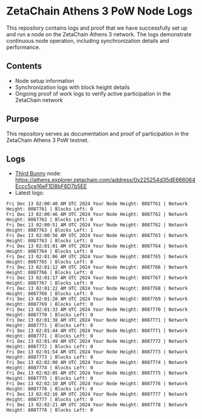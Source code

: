 # ZetaChain Athens 3 PoW Node Logs
This repository contains logs and proof that we have successfully set up and run a node on the ZetaChain Athens 3 network. The logs demonstrate continuous node operation, including synchronization details and performance.

## Contents
- Node setup information
- Synchronization logs with block height details
- Ongoing proof of work logs to verify active participation in the ZetaChain network

## Purpose
This repository serves as documentation and proof of participation in the ZetaChain Athens 3 PoW testnet.

## Logs

- [Third Bunny](https://thirdbunny.xyz/) node: https://athens.explorer.zetachain.com/address/0x225254d35dE666064Eccc5ce16eF1D8bF8D7b5EE
- Latest logs:
```
Fri Dec 13 02:00:40 AM UTC 2024 Your Node Height: 8087761 | Network Height: 8087761 | Blocks Left: 0
Fri Dec 13 02:00:46 AM UTC 2024 Your Node Height: 8087762 | Network Height: 8087762 | Blocks Left: 0
Fri Dec 13 02:00:51 AM UTC 2024 Your Node Height: 8087762 | Network Height: 8087763 | Blocks Left: 1
Fri Dec 13 02:00:56 AM UTC 2024 Your Node Height: 8087763 | Network Height: 8087763 | Blocks Left: 0
Fri Dec 13 02:01:01 AM UTC 2024 Your Node Height: 8087764 | Network Height: 8087764 | Blocks Left: 0
Fri Dec 13 02:01:06 AM UTC 2024 Your Node Height: 8087765 | Network Height: 8087765 | Blocks Left: 0
Fri Dec 13 02:01:12 AM UTC 2024 Your Node Height: 8087766 | Network Height: 8087766 | Blocks Left: 0
Fri Dec 13 02:01:17 AM UTC 2024 Your Node Height: 8087767 | Network Height: 8087767 | Blocks Left: 0
Fri Dec 13 02:01:22 AM UTC 2024 Your Node Height: 8087768 | Network Height: 8087768 | Blocks Left: 0
Fri Dec 13 02:01:28 AM UTC 2024 Your Node Height: 8087769 | Network Height: 8087769 | Blocks Left: 0
Fri Dec 13 02:01:33 AM UTC 2024 Your Node Height: 8087770 | Network Height: 8087770 | Blocks Left: 0
Fri Dec 13 02:01:38 AM UTC 2024 Your Node Height: 8087771 | Network Height: 8087771 | Blocks Left: 0
Fri Dec 13 02:01:44 AM UTC 2024 Your Node Height: 8087771 | Network Height: 8087771 | Blocks Left: 0
Fri Dec 13 02:01:49 AM UTC 2024 Your Node Height: 8087772 | Network Height: 8087772 | Blocks Left: 0
Fri Dec 13 02:01:54 AM UTC 2024 Your Node Height: 8087773 | Network Height: 8087773 | Blocks Left: 0
Fri Dec 13 02:02:00 AM UTC 2024 Your Node Height: 8087774 | Network Height: 8087774 | Blocks Left: 0
Fri Dec 13 02:02:05 AM UTC 2024 Your Node Height: 8087775 | Network Height: 8087775 | Blocks Left: 0
Fri Dec 13 02:02:10 AM UTC 2024 Your Node Height: 8087776 | Network Height: 8087776 | Blocks Left: 0
Fri Dec 13 02:02:16 AM UTC 2024 Your Node Height: 8087777 | Network Height: 8087777 | Blocks Left: 0
Fri Dec 13 02:02:21 AM UTC 2024 Your Node Height: 8087778 | Network Height: 8087778 | Blocks Left: 0
```
